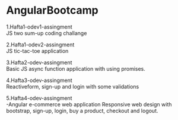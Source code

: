 # AngularBootcamp

1.Hafta1-odev1-assingment </br>
JS two sum-up coding challange </hr>

2.Hafta1-odev2-assingment </br>
JS tic-tac-toe application</hr>

3.Hafta2-odev-assingment </br>
Basic JS async function application with using promises.</hr>

4.Hafta3-odev-assingment </br>
Reactiveform, sign-up and login with some validations </hr>


5.Hafta4-odev-assingment </br>
-Angular e-commerce web application
Responsive web design with bootstrap, sign-up, login, buy a product, checkout and logout.
